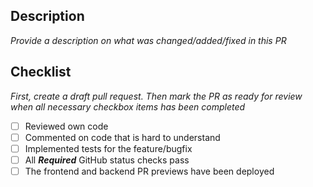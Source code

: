 ## Description

_Provide a description on what was changed/added/fixed in this PR_

## Checklist

_First, create a draft pull request. Then mark the PR as ready for review when all necessary checkbox items has been completed_

- [ ] Reviewed own code
- [ ] Commented on code that is hard to understand
- [ ] Implemented tests for the feature/bugfix
- [ ] All **_Required_** GitHub status checks pass
- [ ] The frontend and backend PR previews have been deployed
